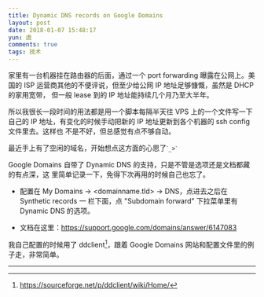 ```yaml
---
title: Dynamic DNS records on Google Domains
layout: post
date: 2018-01-07 15:48:17
yun: 虞
comments: true
tags: 技术
---
```


家里有一台机器挂在路由器的后面，通过一个 port forwarding 曝露在公网上。美国的 ISP 运营商其他的不便评说，但至少给公网 IP 地址足够慷慨，虽然是 DHCP 的家用宽带，
但一般 lease 到的 IP 地址能持续几个月乃至大半年。

所以我很长一段时间的用法都是用一个脚本每隔半天往 VPS 上的一个文件写一下自己的 IP
地址，有变化的时候手动把新的 IP 地址更新到各个机器的 ssh config 文件里去。这样也
不是不好，但总感觉有点不够自动。

最近手上有了空闲的域名，开始想点这方面的心思了`ˊ_>ˋ`

Google Domains 自带了 Dynamic DNS 的支持，只是不管是选项还是文档都藏的有点深，这
里简单记录一下，免得下次再用的时候自己也忘了。

- 配置在 My Domains -> &lt;domainname.tld&gt; -> DNS，点进去之后在 Synthetic records 一
  栏下面，点 "Subdomain forward" 下拉菜单里有 Dynamic DNS 的选项。

- 文档在这里：<https://support.google.com/domains/answer/6147083>

我自己配置的时候用了 ddclient[^1]，跟着 Google Domains 网站和配置文件里的例子走，非常简单。

---
[^1]: https://sourceforge.net/p/ddclient/wiki/Home/
